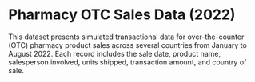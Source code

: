 # Pharmacy OTC Sales Data (2022)

This dataset presents simulated transactional data for over-the-counter (OTC) pharmacy product sales across several countries from January to August 2022.
Each record includes the sale date, product name, salesperson involved, units shipped, transaction amount, and country of sale.